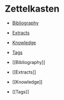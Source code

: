 # Zettelkasten

-   [Bibliography](Bibliography.md)
-   [Extracts](Extracts.md)
-   [Knowledge](Knowledge.md)
-   [Tags](Tags.md)

- [[Bibliography]]
- [[Extracts]]
- [[Knowledge]]
- [[Tags]]
